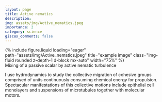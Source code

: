 ```yaml
---
layout: page
title: Active nematics
description: 
img: assets/img/Active_nematics.jpeg
importance: 2
category: science
giscus_comments: false
---
```


<div class="row">
  <div class="col-sm mt-3 mt-md-0">
    {% include figure.liquid 
        loading="eager" 
        path="assets/img/Active_nematics.jpeg" 
        title="example image"  
        class="img-fluid rounded z-depth-1 d-block mx-auto" 
        width="75%" %}
  </div>
</div>
<div class="caption">
    Mixing of a passive scalar by active nematic turbulence 
</div>

I use hydrodynamics to study the collective migration of cohesive groups comprised of units continuously consuming chemical energy for propulsion. Spectacular manifestations of this collective motions include epithelial cell monolayers and suspensions of microtubules together with molecular motors.
